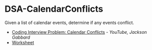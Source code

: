 # DSA-CalendarConflicts
Given a list of calendar events, determine if any events conflict.
- [Coding Interview Problem: Calendar Conflicts](https://www.youtube.com/watch?v=olK6SWl8UrM&feature=youtu.be) _- YouTube, Jackson Gabbard_
- [Worksheet](https://docs.google.com/spreadsheets/d/1odW4-uESIebGLD4UoQ3WQ0EmHi80bWJSy2DKxpWww7A/edit?usp=sharing)
